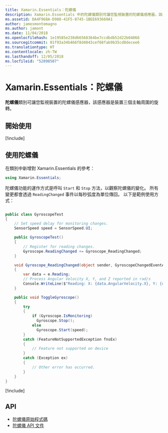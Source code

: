 ```yaml
---
title: Xamarin.Essentials：陀螺儀
description: Xamarin.Essentials 中的陀螺儀類別可讓您監視裝置的陀螺儀感應器，該感應器會測量裝置三個主軸周圍的旋轉。
ms.assetid: DA4F968A-D988-41F5-8745-1BEE693660A1
author: jamesmontemagno
ms.author: jamont
ms.date: 11/04/2018
ms.openlocfilehash: 1e19585e238d66568364be7ccdbdb52d22b04066
ms.sourcegitcommit: 01f93a34b466f8d4043cef68fab9b35cd8decee6
ms.translationtype: HT
ms.contentlocale: zh-TW
ms.lasthandoff: 12/05/2018
ms.locfileid: "52898507"
---
```

# <a name="xamarinessentials-gyroscope"></a>Xamarin.Essentials：陀螺儀

**陀螺儀**類別可讓您監視裝置的陀螺儀感應器，該感應器是裝置三個主軸周圍的旋轉。

## <a name="get-started"></a>開始使用

[!include[](~/essentials/includes/get-started.md)]

## <a name="using-gyroscope"></a>使用陀螺儀

在類別中新增對 Xamarin.Essentials 的參考：

```csharp
using Xamarin.Essentials;
```

陀螺儀功能的運作方式是呼叫 `Start` 和 `Stop` 方法，以觀察陀螺儀的變化。 所有變更都會透過 `ReadingChanged` 事件以每秒弧度為單位傳回。 以下是範例使用方式：

```csharp

public class GyroscopeTest
{
    // Set speed delay for monitoring changes.
    SensorSpeed speed = SensorSpeed.UI;

    public GyroscopeTest()
    {
        // Register for reading changes.
        Gyroscope.ReadingChanged += Gyroscope_ReadingChanged;
    }

    void Gyroscope_ReadingChanged(object sender, GyroscopeChangedEventArgs e)
    {
        var data = e.Reading;
        // Process Angular Velocity X, Y, and Z reported in rad/s
        Console.WriteLine($"Reading: X: {data.AngularVelocity.X}, Y: {data.AngularVelocity.Y}, Z: {data.AngularVelocity.Z}");
    }

    public void ToggleGyroscope()
    {
        try
        {
            if (Gyroscope.IsMonitoring)
              Gyroscope.Stop();
            else
              Gyroscope.Start(speed);
        }
        catch (FeatureNotSupportedException fnsEx)
        {
            // Feature not supported on device
        }
        catch (Exception ex)
        {
            // Other error has occurred.
        }
    }
}
```

[!include[](~/essentials/includes/sensor-speed.md)]

## <a name="api"></a>API

- [陀螺儀原始程式碼](https://github.com/xamarin/Essentials/tree/master/Xamarin.Essentials/Gyroscope)
- [陀螺儀 API 文件](xref:Xamarin.Essentials.Gyroscope)
